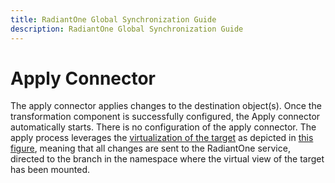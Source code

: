 ```yaml
---
title: RadiantOne Global Synchronization Guide
description: RadiantOne Global Synchronization Guide
---
```


# Apply Connector

The apply connector applies changes to the destination object(s). Once the transformation component is successfully configured, the Apply connector automatically starts. There is no configuration of the apply connector. The apply process leverages the [virtualization of the target](../introduction.md#architecture) as depicted in [this figure](../introduction.md#global-synchronization-architecture-figure), meaning that all changes are sent to the RadiantOne service, directed to the branch in the namespace where the virtual view of the target has been mounted.
